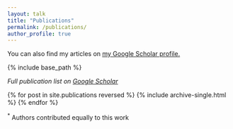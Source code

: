 ```yaml
---
layout: talk
title: "Publications"
permalink: /publications/
author_profile: true
---
```

You can also find my articles on <u><a href="{{https://scholar.google.com/citations?user=0RVMZkUAAAAJ&hl=en}}">my Google Scholar profile</a>.</u>

{% include base_path %}

_Full publication list on [Google Scholar](https://scholar.google.com/citations?user=0RVMZkUAAAAJ&hl=en)_


{% for post in site.publications reversed %}
  {% include archive-single.html %}
{% endfor %}

<sup>*</sup> Authors contributed equally to this work
